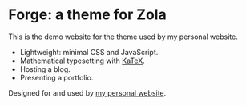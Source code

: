 # Forge: a theme for Zola

This is the demo website for the theme used by my personal website.

- Lightweight: minimal CSS and JavaScript.
- Mathematical typesetting with [KaTeX](https://katex.org).
- Hosting a blog.
- Presenting a portfolio.

Designed for and used by [my personal website](https://wingelaar.be).
